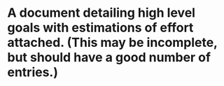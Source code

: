 # A document detailing high level goals with estimations of effort attached. (This may be incomplete, but should have a good number of entries.)

